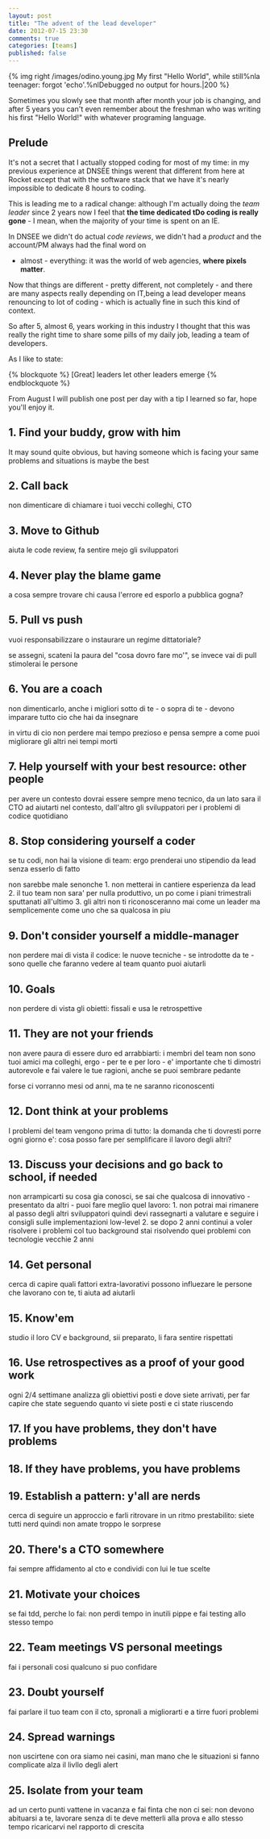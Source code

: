 ```yaml
---
layout: post
title: "The advent of the lead developer"
date: 2012-07-15 23:30
comments: true
categories: [teams]
published: false
---
```


{% img right /images/odino.young.jpg My first "Hello World", while still%nla teenager: forgot 'echo'.%nlDebugged no output for hours.|200 %}

Sometimes you slowly see that month after month your job is
changing, and after 5 years you can't even remember about the
freshman who was writing his first "Hello World!" with
whatever programing language.

<!-- more -->

## Prelude

It's not a secret that I actually stopped coding for most of my time:
in my previous experience at DNSEE things werent that different from
here at Rocket except that with the software stack that we have it's
nearly impossible to dedicate 8 hours to coding.

This is leading me to a radical change: although I'm actually doing
the *team leader* since 2 years now I feel that **the time dedicated
tDo coding is really gone** - I mean, when the majority of your time
is spent on an IE.

In DNSEE we didn't do actual *code reviews*, we didn't had a
*product* and the account/PM always had the final word on
- almost - everything: it was the world of web agencies,
**where pixels matter**.

Now that things are different - pretty different, not completely -
and there are many aspects really depending on IT,being a lead
developer means renouncing to lot of coding - which is actually fine
in such this kind of context.

So after 5, almost 6, years working in this industry I thought that
this was really the right time to share some pills of my daily job,
leading a team of developers.

As I like to state:

{% blockquote %}
  [Great] leaders let other leaders emerge
{% endblockquote %}

From August I will publish one post per day with a tip I learned so far,
hope you'll enjoy it.

## 1. Find your buddy, grow with him

It may sound quite obvious, but having someone which is facing your
same problems and situations is maybe the best

## 2. Call back

non dimenticare di chiamare i tuoi vecchi colleghi, CTO

## 3. Move to Github

aiuta le code review, fa sentire mejo gli sviluppatori

## 4. Never play the blame game

a cosa sempre trovare chi causa l'errore ed esporlo a pubblica gogna?

## 5. Pull vs push

vuoi responsabilizzare o instaurare un regime dittatoriale?

se assegni, scateni la paura del "cosa dovro fare mo'", se invece vai di pull stimolerai le persone

## 6. You are a coach

non dimenticarlo, anche i migliori sotto di te - o sopra di te - devono imparare tutto cio che hai da insegnare

in virtu di cio non perdere mai tempo prezioso e pensa sempre a come puoi migliorare gli altri nei tempi morti

## 7. Help yourself with your best resource: other people

per avere un contesto dovrai essere sempre meno tecnico, da un lato sara il CTO ad aiutarti nel contesto, dall'altro gli sviluppatori per i problemi di codice quotidiano

## 8. Stop considering yourself a coder

se tu codi, non hai la visione di team: ergo prenderai uno stipendio da lead senza esserlo di fatto

non sarebbe male senonche 1. non metterai in cantiere esperienza da lead 2. il tuo team non sara' per nulla produttivo, un po come i piani trimestrali sputtanati all'ultimo 3. gli altri non ti riconosceranno mai come un leader ma semplicemente come uno che sa qualcosa in piu

## 9. Don't consider yourself a middle-manager

non perdere mai di vista il codice: le nuove tecniche - se introdotte da te - sono quelle che faranno vedere al team quanto puoi aiutarli

## 10. Goals

non perdere di vista gli obietti: fissali e usa le retrospettive

## 11. They are not your friends

non avere paura di essere duro ed arrabbiarti: i membri del team non sono tuoi amici ma colleghi, ergo - per te e per loro - e' importante che ti dimostri autorevole e fai valere le tue ragioni, anche se puoi sembrare pedante

forse ci vorranno mesi od anni, ma te ne saranno riconoscenti

## 12. Dont think at your problems

I problemi del team vengono prima di tutto: la domanda che ti dovresti porre ogni giorno e': cosa posso fare per semplificare il lavoro degli altri?

## 13. Discuss your decisions and go back to school, if needed

non arrampicarti su cosa gia conosci, se sai che qualcosa di innovativo - presentato da altri - puoi fare meglio quel lavoro: 1. non potrai mai rimanere al passo degli altri sviluppatori quindi devi rassegnarti a valutare e seguire i consigli sulle implementazioni low-level 2. se dopo 2 anni continui a voler risolvere i problemi col tuo background stai risolvendo quei problemi con tecnologie vecchie 2 anni

## 14. Get personal

cerca di capire quali fattori extra-lavorativi possono influezare le persone che lavorano con te, ti aiuta ad aiutarli

## 15. Know'em

studio il loro CV e background, sii preparato, li fara sentire rispettati

## 16. Use retrospectives as a proof of your good work

ogni 2/4 settimane analizza gli obiettivi posti e dove siete arrivati, per far capire che state seguendo quanto vi siete posti e ci state riuscendo

## 17. If you have problems, they don't have problems

## 18. If they have problems, you have problems

## 19. Establish a pattern: y'all are nerds

cerca di seguire un approccio e farli ritrovare in un ritmo prestabilito: siete tutti nerd quindi non amate troppo le sorprese

## 20. There's a CTO somewhere

fai sempre affidamento al cto e condividi con lui le tue scelte

## 21. Motivate your choices

se fai tdd, perche lo fai: non perdi tempo in inutili pippe e fai testing allo stesso tempo

## 22. Team meetings VS personal meetings

fai i personali cosi qualcuno si puo confidare

## 23. Doubt yourself

fai parlare il tuo team con il cto, spronali a migliorarti e a tirre fuori problemi

## 24. Spread warnings

non uscirtene con ora siamo nei casini, man mano che le situazioni si fanno complicate alza il livllo degli alert

## 25. Isolate from your team

ad un certo punti vattene in vacanza e fai finta che non ci sei: non devono abituarsi a te, lavorare senza di te deve metterli alla prova
e allo stesso tempo ricaricarvi nel rapporto di crescita